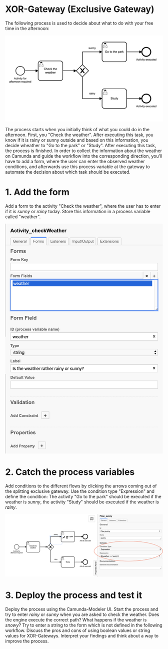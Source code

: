 # XOR-Gateway (Exclusive Gateway)

The following process is used to decide about what to do with your free time in the afternoon:

![Process Diagram](img/Process_afternoonActivity.png?raw=true)

The process starts when you initially think of what you could do in the afternoon. First, you "Check the weather". After executing this task, you know if it is rainy or sunny outside and based on this information, you decide wheather to "Go to the park" or "Study". After executing this task, the process is finished.
In order to collect the information about the weather on Camunda and guide the workflow into the corresponding direction, you'll have to add a form, where the user can enter the observed weather conditions, and afterwards use this process variable at the gateway to automate the decision about which task should be executed.


# 1. Add the form

Add a form to the activity "Check the weather", where the user has to enter if it is *sunny* or *rainy* today. Store this information in a process variable called "weather".

![Activity checkWeather](img/Form_CheckWeather.png?raw=true)

# 2. Catch the process variables

Add conditions to the different flows by clicking the arrows coming out of the splitting exclusive gateway. Use the condition type "Expression" and define the condition: The activity "Go to the park" should be executed if the weather is *sunny*, the activity "Study" should be executed if the weather is *rainy*.

![Flow weather](img/Flow_weather.png?raw=true)

# 3. Deploy the process and test it

Deploy the process using the Camunda-Modeler UI. Start the process and try to enter *rainy* or *sunny* when you are asked to check the weather. Does the engine execute the correct path? What happens if the weather is *snowy*? Try to enter a string to the form which is not defined in the following workflow. Discuss the pros and cons of using boolean values or string values for XOR-Gateways. Interpret your findings and think about a way to improve the process.
